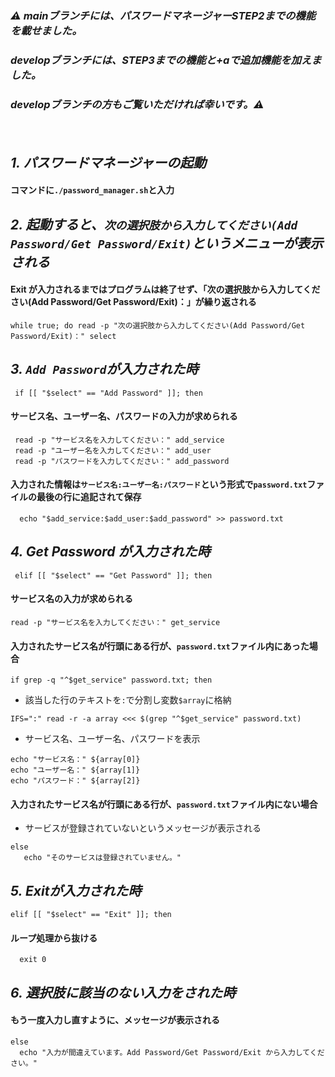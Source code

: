 ### ***⚠️ mainブランチには、パスワードマネージャーSTEP2までの機能を載せました。***
### ***developブランチには、STEP3までの機能と+aで追加機能を加えました。***
### ***developブランチの方もご覧いただければ幸いです。⚠️***


　　
## ***1. パスワードマネージャーの起動*** 
#### コマンドに`./password_manager.sh`と入力
  
## ***2. 起動すると、`次の選択肢から入力してください(Add Password/Get Password/Exit)`というメニューが表示される*** 
#### Exit が入力されるまではプログラムは終了せず、「次の選択肢から入力してください(Add Password/Get Password/Exit)：」が繰り返される 
`
while true; do
 read -p "次の選択肢から入力してください(Add Password/Get Password/Exit)：" select
`  

## ***3. `Add Password`が入力された時***
```
 if [[ "$select" == "Add Password" ]]; then
```

#### サービス名、ユーザー名、パスワードの入力が求められる
 ```
  read -p "サービス名を入力してください：" add_service
  read -p "ユーザー名を入力してください：" add_user
  read -p "パスワードを入力してください：" add_password
```

#### 入力された情報は`サービス名:ユーザー名:パスワード`という形式で`password.txt`ファイルの最後の行に追記されて保存
```
  echo "$add_service:$add_user:$add_password" >> password.txt
```

## ***4. Get Password が入力された時***
```
 elif [[ "$select" == "Get Password" ]]; then
```

#### サービス名の入力が求められる
```
read -p "サービス名を入力してください：" get_service
```

#### 入力されたサービス名が行頭にある行が、`password.txt`ファイル内にあった場合
  
```
if grep -q "^$get_service" password.txt; then
```
 - 該当した行のテキストを`:`で分割し変数`$array`に格納
```
IFS=":" read -r -a array <<< $(grep "^$get_service" password.txt)
```
 - サービス名、ユーザー名、パスワードを表示
```
echo "サービス名：" ${array[0]}
echo "ユーザー名：" ${array[1]}
echo "パスワード：" ${array[2]}
```

#### 入力されたサービス名が行頭にある行が、`password.txt`ファイル内にない場合
  - サービスが登録されていないというメッセージが表示される
```
else
   echo "そのサービスは登録されていません。"
```

## ***5. Exitが入力された時***
```
elif [[ "$select" == "Exit" ]]; then
```
#### ループ処理から抜ける
```
  exit 0
```

## ***6. 選択肢に該当のない入力をされた時***

 #### もう一度入力し直すように、メッセージが表示される
```
else
  echo "入力が間違えています。Add Password/Get Password/Exit から入力してください。"
```

























































